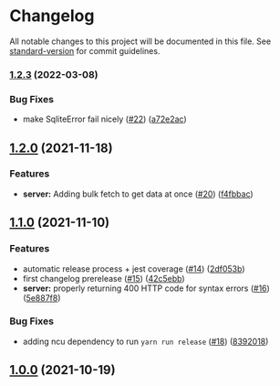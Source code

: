 # Changelog

All notable changes to this project will be documented in this file. See [standard-version](https://github.com/conventional-changelog/standard-version) for commit guidelines.

### [1.2.3](https://github.com/factorialco/tentaclesql/compare/v1.2.1...v1.2.3) (2022-03-08)


### Bug Fixes

* make SqliteError fail nicely ([#22](https://github.com/factorialco/tentaclesql/issues/22)) ([a72e2ac](https://github.com/factorialco/tentaclesql/commit/a72e2acc2b55ec34549ee5689105f99466208be4))

## [1.2.0](https://github.com/factorialco/tentaclesql/compare/v1.1.0...v1.2.0) (2021-11-18)


### Features

* **server:** Adding bulk fetch to get data at once ([#20](https://github.com/factorialco/tentaclesql/issues/20)) ([f4fbbac](https://github.com/factorialco/tentaclesql/commit/f4fbbacb1fe40b321b6562674ecbf9a125557211))

## [1.1.0](https://github.com/factorialco/tentaclesql/compare/v1.0.0-beta.1...v1.1.0) (2021-11-10)


### Features

* automatic release process + jest coverage ([#14](https://github.com/factorialco/tentaclesql/issues/14)) ([2df053b](https://github.com/factorialco/tentaclesql/commit/2df053bb213b8a27188b4a040552f262ca1cde19))
* first changelog prerelease ([#15](https://github.com/factorialco/tentaclesql/issues/15)) ([42c5ebb](https://github.com/factorialco/tentaclesql/commit/42c5ebb8aae56e18b454faba6b0ab97e288e20c1))
* **server:** properly returning 400 HTTP code for syntax errors ([#16](https://github.com/factorialco/tentaclesql/issues/16)) ([5e887f8](https://github.com/factorialco/tentaclesql/commit/5e887f82d403e69e8ed6f8e3a6893a5bc5097a89))


### Bug Fixes

* adding ncu dependency to run `yarn run release` ([#18](https://github.com/factorialco/tentaclesql/issues/18)) ([8392018](https://github.com/factorialco/tentaclesql/commit/839201830b5cb6dd0e0453718482524a261d36c5))

## [1.0.0](https://github.com/factorialco/tentaclesql/compare/v1.0.0-beta.1...v1.0.0) (2021-10-19)
